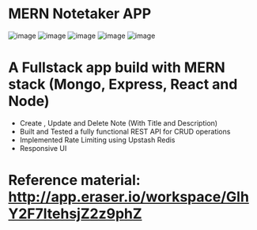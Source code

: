 # MERN Notetaker APP
![image](https://github.com/user-attachments/assets/ae2ae55f-c10d-42b2-89da-66f4f1fd07fb)
![image](https://github.com/user-attachments/assets/f4fb9649-f6d8-4a29-aaf3-d446b8873ecd)
![image](https://github.com/user-attachments/assets/20aaa18c-614e-410e-b20c-02b44b2cc125)
![image](https://github.com/user-attachments/assets/ce374620-b566-4a98-b392-191f760bec66)
![image](https://github.com/user-attachments/assets/238b34de-f024-4b0f-90e4-8b54aff2ea39)






# A Fullstack app build with MERN stack (Mongo, Express, React and Node)
 * Create , Update and Delete Note (With Title and Description) 
 * Built and Tested a fully functional REST API for CRUD operations
 * Implemented Rate Limiting using Upstash Redis
 * Responsive UI


# 
#
#
#
#
#
#

# Reference material: http://app.eraser.io/workspace/GlhY2F7ltehsjZ2z9phZ
